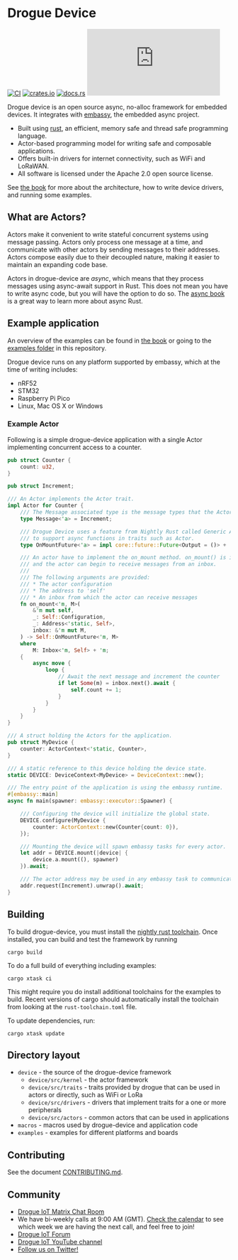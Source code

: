 # Drogue Device

[![CI](https://github.com/drogue-iot/drogue-device/actions/workflows/ci.yaml/badge.svg)](https://github.com/drogue-iot/drogue-device/actions/workflows/ci.yaml)
[![crates.io](https://img.shields.io/crates/v/drogue-device.svg)](https://crates.io/crates/drogue-device)
[![docs.rs](https://docs.rs/drogue-device/badge.svg)](https://docs.rs/drogue-device)
[![Matrix](https://img.shields.io/matrix/drogue-iot:matrix.org)](https://matrix.to/#/#drogue-iot:matrix.org)

Drogue device is an open source async, no-alloc framework for embedded devices. It integrates with [embassy](https://github.com/embassy-rs/embassy), the embedded async project. 

* Built using [rust](https://www.rust-lang.org), an efficient, memory safe and thread safe programming language.
* Actor-based programming model for writing safe and composable applications.
* Offers built-in drivers for internet connectivity, such as WiFi and LoRaWAN.
* All software is licensed under the Apache 2.0 open source license.

See [the book](https://book.drogue.io/drogue-device/dev/index.html) for more about the architecture, how to write device drivers, and running some examples.

## What are Actors?

Actors make it convenient to write stateful concurrent systems using message passing. Actors only process one message at a time, and communicate with other actors by sending messages to their addresses. Actors compose easily due to their decoupled nature, making it easier to maintain an expanding code base.

Actors in drogue-device are *async*, which means that they process messages using async-await support in Rust. This does not mean you have to write async code, but you will have the option to do so. The [async book](https://rust-lang.github.io/async-book/) is a great way to learn more about async Rust.


## Example application

An overview of the examples can be found in [the book](https://book.drogue.io/drogue-device/dev/examples.html) or going to the [examples folder](https://github.com/drogue-iot/drogue-device/tree/main/examples) in this repository.

Drogue device runs on any platform supported by embassy, which at the time of writing includes:

* nRF52 
* STM32
* Raspberry Pi Pico
* Linux, Mac OS X or Windows

### Example Actor

Following is a simple drogue-device application with a single Actor implementing concurrent access to a counter.

```rust
pub struct Counter {
    count: u32,
}

pub struct Increment;

/// An Actor implements the Actor trait.
impl Actor for Counter {
    /// The Message associated type is the message types that the Actor can receive.
    type Message<'a> = Increment;

    /// Drogue Device uses a feature from Nightly Rust called Generic Associated Types (GAT) in order
    /// to support async functions in traits such as Actor.
    type OnMountFuture<'a> = impl core::future::Future<Output = ()> + 'a;

    /// An actor have to implement the on_mount method. on_mount() is invoked when the internals of an actor is ready,
    /// and the actor can begin to receive messages from an inbox.
    ///
    /// The following arguments are provided:
    /// * The actor configuration
    /// * The address to 'self'
    /// * An inbox from which the actor can receive messages
    fn on_mount<'m, M>(
        &'m mut self,
        _: Self::Configuration,
        _: Address<'static, Self>,
        inbox: &'m mut M,
    ) -> Self::OnMountFuture<'m, M>
    where
        M: Inbox<'m, Self> + 'm;
    {
        async move {
            loop {
                // Await the next message and increment the counter
                if let Some(m) = inbox.next().await {
                    self.count += 1;
                }
            }
        }
    }
}

/// A struct holding the Actors for the application.
pub struct MyDevice {
    counter: ActorContext<'static, Counter>,
}

/// A static reference to this device holding the device state.
static DEVICE: DeviceContext<MyDevice> = DeviceContext::new();

/// The entry point of the application is using the embassy runtime.
#[embassy::main]
async fn main(spawner: embassy::executor::Spawner) {

    /// Configuring the device will initialize the global state.
    DEVICE.configure(MyDevice {
        counter: ActorContext::new(Counter{count: 0}),
    });

    /// Mounting the device will spawn embassy tasks for every actor.
    let addr = DEVICE.mount(|device| {
        device.a.mount((), spawner)
    }).await;

    /// The actor address may be used in any embassy task to communicate with the actor.
    addr.request(Increment).unwrap().await;
}
```


## Building

To build drogue-device, you must install the [nightly rust toolchain](https://rustup.rs/). Once
installed, you can build and test the framework by running

~~~shell
cargo build
~~~

To do a full build of everything including examples:

~~~shell
cargo xtask ci
~~~

This might require you do install additional toolchains for the examples to build. Recent versions
of cargo should automatically install the toolchain from looking at the `rust-toolchain.toml` file.

To update dependencies, run:

~~~shell
cargo xtask update
~~~

## Directory layout

* `device` - the source of the drogue-device framework
  * `device/src/kernel` - the actor framework
  * `device/src/traits` - traits provided by drogue that can be used in actors or directly, such as WiFi or LoRa
  * `device/src/drivers` - drivers that implement traits for a one or more peripherals
  * `device/src/actors` - common actors that can be used in applications
* `macros` - macros used by drogue-device and application code
* `examples` - examples for different platforms and boards


## Contributing

See the document [CONTRIBUTING.md](CONTRIBUTING.md).

## Community

* [Drogue IoT Matrix Chat Room](https://matrix.to/#/#drogue-iot:matrix.org)
* We have bi-weekly calls at 9:00 AM (GMT). [Check the calendar](https://calendar.google.com/calendar/u/0/embed?src=ofuctjec399jr6kara7n0uidqg@group.calendar.google.com&pli=1) to see which week we are having the next call, and feel free to join!
* [Drogue IoT Forum](https://discourse.drogue.io/)
* [Drogue IoT YouTube channel](https://www.youtube.com/channel/UC7GZUy2hKidvY6V_3QZfCcA)
* [Follow us on Twitter!](https://twitter.com/DrogueIoT)
